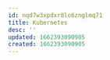```yaml
---
id: nqd7w3xpdxr8lo6znglmq71
title: Kubernetes
desc: ''
updated: 1662393090905
created: 1662393090905
---
```

